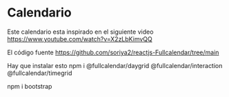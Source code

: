 # Calendario

Este calendario esta inspirado en el siguiente video
https://www.youtube.com/watch?v=X2zLbKimvQQ

El código fuente https://github.com/soriya2/reactjs-Fullcalendar/tree/main

Hay que instalar esto
npm i @fullcalendar/daygrid @fullcalendar/interaction @fullcalendar/timegrid

npm i bootstrap
